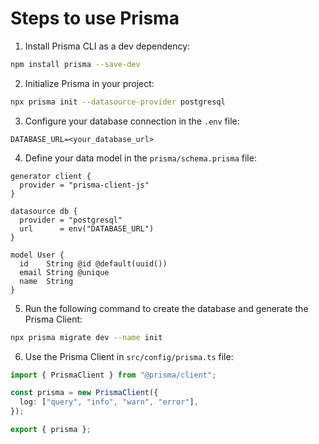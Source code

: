 # Steps to use Prisma

1. Install Prisma CLI as a dev dependency:

```bash
npm install prisma --save-dev
```

2. Initialize Prisma in your project:

```bash
npx prisma init --datasource-provider postgresql
```

3. Configure your database connection in the `.env` file:

```env
DATABASE_URL=<your_database_url>
```

4. Define your data model in the `prisma/schema.prisma` file:

```
generator client {
  provider = "prisma-client-js"
}

datasource db {
  provider = "postgresql"
  url      = env("DATABASE_URL")
}

model User {
  id    String @id @default(uuid())
  email String @unique
  name  String
}
```

5. Run the following command to create the database and generate the Prisma Client:

```bash
npx prisma migrate dev --name init
```

6. Use the Prisma Client in `src/config/prisma.ts` file:

```typescript
import { PrismaClient } from "@prisma/client";

const prisma = new PrismaClient({
  log: ["query", "info", "warn", "error"],
});

export { prisma };
```
